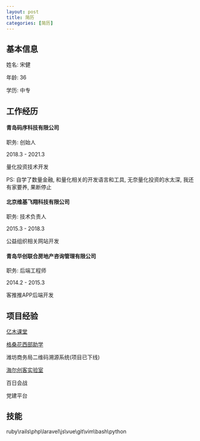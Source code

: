 ```yaml
---
layout: post
title: 简历
categories: [简历]
---
```


## 基本信息

姓名: 宋健

年龄: 36

学历: 中专

## 工作经历

#### 青岛码序科技有限公司

职务: 创始人

2018.3 - 2021.3

量化投资技术开发

PS: 自学了数量金融, 和量化相关的开发语言和工具, 无奈量化投资的水太深, 我还有家要养, 果断停止

#### 北京维基飞翔科技有限公司

职务: 技术负责人

2015.3 - 2018.3

公益组织相关网站开发

#### 青岛华创联合房地产咨询管理有限公司

职务: 后端工程师

2014.2 - 2015.3

客推推APP后端开发

## 项目经验

[亿木课堂](http://www.ymooc.com.cn/)

[格桑花西部助学](http://www.gesanghua.org/)

潍坊商务局二维码溯源系统(项目已下线)

[海尔创客实验室](http://lab.haier.com/)

百日会战

党建平台

## 技能

ruby\\rails\\php\\laravel\\js\\vue\\git\\vim\\bash\\python
